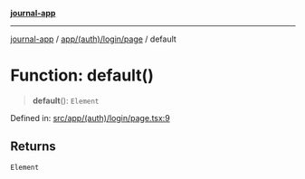 [**journal-app**](../../../../../README.md)

***

[journal-app](../../../../../modules.md) / [app/(auth)/login/page](../README.md) / default

# Function: default()

> **default**(): `Element`

Defined in: [src/app/(auth)/login/page.tsx:9](https://github.com/FullStackExam/shamiri-journaling/blob/2429a79bf524ec1d1bc42e8c42aa2b20457e1d23/src/app/(auth)/login/page.tsx#L9)

## Returns

`Element`
